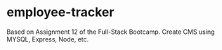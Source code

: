 # employee-tracker
Based on Assignment 12 of the Full-Stack Bootcamp. Create CMS using MYSQL, Express, Node, etc.
